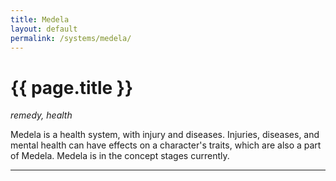 ```yaml
---
title: Medela
layout: default
permalink: /systems/medela/
---
```


<h1 class="fa-h1 medela">{{ page.title }}</h1>

_remedy, health_

Medela is a health system, with injury and diseases. Injuries, diseases, and mental health can have effects on a character's traits, which are also a part of Medela. Medela is in the concept stages currently.

-----
